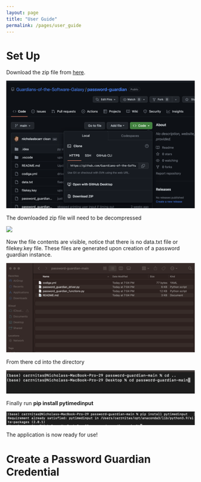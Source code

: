 ```yaml
---
layout: page
title: "User Guide"
permalink: /pages/user_guide
---
```


# Set Up

Download the zip file from [here](https://github.com/Guardians-of-the-Software-Galaxy/password-guardian).

<img src="../public/images/zip.png"> 

The downloaded zip file will need to be decompressed

<img src="../public/images/unzip.png"> 

Now the file contents are visible, notice that there is no data.txt file or filekey.key file. These files are generated upon creation of a password guardian instance.

<img src="../public/images/unpack.png"> 

From there cd into the directory

<img src="../public/images/navigate.png"> 

Finally run **pip install pytimedinput**

<img src="../public/images/timed-input.png"> 

The application is now ready for use!

# Create a Password Guardian Credential




